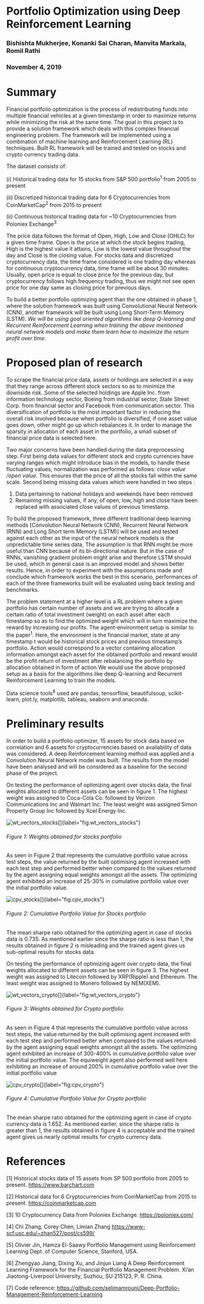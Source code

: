 # Portfolio Optimization using Deep Reinforcement Learning
### Bishishta Mukherjee, Konanki Sai Charan, Manvita Markala, Romil Rathi
### November 4, 2019

# Summary

Financial portfolio optimization is the process of redistributing funds into multiple financial vehicles at a given timestamp in order to maximize returns while minimizing the risk at the same time. The goal in this project is to provide a solution framework which deals with this complex financial engineering problem. The framework will be implemented using a combination of machine learning and Reinforcement Learning (RL) techniques. Built RL framework will be trained and tested on stocks and crypto currency trading data.

The dataset consists of:

(i)  Historical trading data for 15 stocks from S&P 500 portfolio<sup>1</sup> from 2005 to present

(ii) Discretized historical trading data for 6 Cryptocurrencies from CoinMarketCap<sup>2</sup> from 2015 to present

(ii) Continuous historical trading data for ~10 Cryptocurrencies from Poloniex Exchange<sup>3</sup>


The price data follows the format of Open, High, Low and Close (OHLC) for a given time frame. Open is the price at which the stock begins trading, High is the highest value it attains, Low is the lowest value throughout the day and Close is the closing value. For stocks data and discretized cryptocurrency data, the time frame considered is one trading day whereas for continuous cryptocurrency data, time frame will be about 30 minutes. Usually, open price is equal to close price for the previous day, but cryptocurrency follows high frequency trading, thus we might not see open price for one day same as closing price for previous days. 

To build a better portfolio optimizing agent than the one obtained in phase 1, where the solution framework was built using Convolutional Neural Network (CNN), another framework will be built using Long Short-Term Memory (LSTM). *We will be using goal oriented algorithms like deep Q-learning and Recurrent Reinforcement Learning when training the above mentioned neural network models and make them learn how to maximize the return profit over time.*


# Proposed plan of research

To scrape the financial price data, assets or holdings are selected in a way that they range across different stock sectors so as to minimize the downside risk. Some of the selected holdings are Apple Inc. from information technology sector, Boeing from industrial sector, State Street Corp. from financial sector and Facebook from communication sector. This diversification of portfolio is the most important factor in reducing the overall risk involved because when portfolio is diversified, if one asset value goes down, other might go up which rebalances it. In order to manage the sparsity in allocation of each asset in the portfolio, a small subset of financial price data is selected here.

Two major concerns have been handled during the data preprocessing step. First being data values for different stock and crypto currencies have varying ranges which might introduce bias in the models, to handle these fluctuating values, normalization was performed as follows: _close value /open value_. This ensures that the price of all the stocks fall within the same scale. Second being missing data values which were handled in two steps : 
1) Data pertaining to national holidays and weekends have been removed
2) Remaining missing values, if any, of open, low, high and close have been replaced with associated close values of previous timestamp.

To build the proposed framework, three different traditional deep learning methods [Convolution Neural Network (CNN), Recurrent Neural Network (RNN) and Long Short term Memory (LSTM)] will be used and tested against each other as the input of the neural network models is the unpredictable time series data, The assumption is that RNN might be more useful than CNN because of its bi-directional nature. But in the case of RNNs, vanishing gradient problem might arise and therefore LSTM should be used, which in general case is an improved model and shows better results. Hence, in order to experiment with the assumptions made and conclude which framework works the best in this scenario, performances of each of the three frameworks built will be evaluated using back testing and benchmarks.

The problem statement at a higher level is a RL problem where a given portfolio has certain number of assets and we are trying to allocate a certain ratio of total investment (weight) on each asset after each timestamp so as to find the optimized weight which will in turn maximize the reward by increasing our profits. The agent-environment setup is similar to the paper<sup>1</sup>. Here, the environment is the financial market, state at any timestamp t would be historical stock prices and previous timestamp’s portfolio. Action would correspond to a vector containing allocation information amongst each asset for the obtained portfolio and reward would be the profit return of investment after rebalancing the portfolio by allocation obtained in form of action.We would use the above proposed setup as a basis for the algorithms like deep Q-learning and Recurrent Reinforcement Learning to train the models.

Data science tools<sup>8</sup> used are pandas, tensorflow, beautifulsoup, scikit-learn, plot.ly, matplotlib, tableau, seaborn and anaconda.


# Preliminary results

In order to build a portfolio optimizer, 15 assets for stock data based on correlation and 6 assets for cryptocurrencies based on availability of data was considered. A deep Reinforcement learning method was applied and a Convolution Neural Network model was built. The results from the model have been analysed and will be considered as a baseline for the second phase of the project.

On testing the performance of optimizing agent over stocks data, the final weights allocated to different assets can be seen in figure 1. The highest weight was assigned to Coca-Cola Co. followed by Verizon Communications Inc and Walmart Inc. The least weight was assigned Simon Property Group Inc followed by Xcel Energy Inc.

![wt_vectors_stocks[]{label="fig:wt_vectors_stocks"}](figures/test_result_plots/wt_vector_stocks.png)
###### Figure 1: Weights obtained for stocks portfolio

As seen in Figure 2 that represents the cumulative portfolio value across test steps, the value returned by the built optimising agent increased with each test step and performed better when compared to the values returned by the agent assigning equal weights amongst all the assets. 
The optimizing agent exhibited an increase of 25-30% in cumulative portfolio value over the initial portfolio value.


![cpv_stocks[]{label="fig:cpv_stocks"}](figures/test_result_plots/cpv_stocks.png)
###### Figure 2: Cumulative Portfolio Value for Stocks portfolio

The mean sharpe ratio obtained for the optimizing agent in case of stocks data is 0.735. As mentioned earlier since the sharpe ratio is less than 1, the results obtained in figure 2 is misleading and the trained agent gives us sub-optimal results for stocks data.

On testing the performance of optimizing agent over crypto data, the final weights allocated to different assets can be seen in figure 3. The highest weight was assigned to Litecoin followed by XRP(Ripple) and Ethereum. The least weight was assigned to Monero followed by NEM(XEM).

![wt_vectors_crypto[]{label="fig:wt_vectors_crypto"}](figures/test_result_plots/wt_vector_crypto.png)
###### Figure 3: Weights obtained for Crypto portfolio

As seen in Figure 4 that represents the cumulative portfolio value across test steps, the value returned by the built optimising agent increased with each test step and performed better when compared to the values returned by the agent assigning equal weights amongst all the assets. 
The optimizing agent exhibited an increase of 300-400% in cumulative portfolio value over the initial portfolio value. The equiweight agent also performed well here exhibiting an increase of around 200% in cumulative portfolio value over the initial portfolio value


![cpv_crypto[]{label="fig:cpv_crypto"}](figures/test_result_plots/cpv_crypto.png)
###### Figure 4: Cumulative Portfolio Value for Crypto portfolio

The mean sharpe ratio obtained for the optimizing agent in case of crypto currency data is 1.652. As mentioned earlier, since the sharpe ratio is greater than 1, the results obtained in figure 4 is acceptable and the trained agent gives us nearly optimal results for crypto currency data.


# References

[1] Historical stocks data of 15 assets from SP 500 portfolio from 2005 to present. https://www.barchart.com

[2] Historical data for 6 Cryptocurrencies from CoinMarketCap from 2015 to present. https://coinmarketcap.com

[3] 10 Cryptocurrency Data from Poloniex Exchange. https://poloniex.com/

[4] Chi Zhang, Corey Chen, Limian Zhang https://www-scf.usc.edu/~zhan527/post/cs599/

[5] Olivier Jin, Hamza El-Saawy Portfolio Management using Reinforcement Learning Dept. of Computer Science, Stanford, USA.

[6] Zhengyao Jiang, Dixing Xu, and Jinjun Liang A Deep Reinforcement Learning Framework for the Financial Portfolio Management Problem.
Xi’an Jiaotong-Liverpool University, Suzhou, SU 215123, P. R. China.

[7] Code reference: https://github.com/selimamrouni/Deep-Portfolio-Management-Reinforcement-Learning
